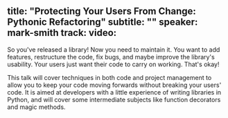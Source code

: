 title: "Protecting Your Users From Change: Pythonic Refactoring"
subtitle: ""
speaker: mark-smith
track: 
video:
---
So you've released a library! Now you need to maintain it. You want to add features, restructure the code, fix bugs, and maybe improve the library's usability. Your users just want their code to carry on working. That's okay!

This talk will cover techniques in both code and project management to allow you to keep your code moving forwards without breaking your users' code. It is aimed at developers with a little experience of writing libraries in Python, and will cover some intermediate subjects like function decorators and magic methods.